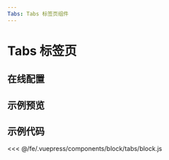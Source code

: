 ```yaml
---
Tabs: Tabs 标签页组件
---
```

# Tabs 标签页

## 在线配置
<ClientOnly>
<ams-config name="tabs" type="block"/>
</ClientOnly>

## 示例预览
<ClientOnly>
<block-tabs-demo />
</ClientOnly>


## 示例代码
<<< @/fe/.vuepress/components/block/tabs/block.js